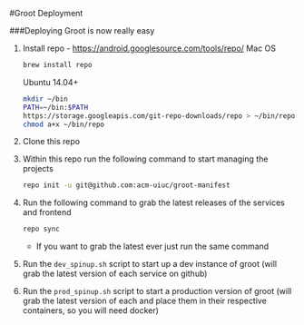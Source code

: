 #Groot Deployment 

###Deploying Groot is now really easy
1. Install repo - https://android.googlesource.com/tools/repo/
    Mac OS
    ```sh
    brew install repo 
    ```

    Ubuntu 14.04+
    ```sh    
    mkdir ~/bin
    PATH=~/bin:$PATH
    https://storage.googleapis.com/git-repo-downloads/repo > ~/bin/repo
    chmod a+x ~/bin/repo
    ```
2. Clone this repo
3. Within this repo run the following command to start managing the projects


    ```sh    
    repo init -u git@github.com:acm-uiuc/groot-manifest
    ```
4. Run the following command to grab the latest releases of the services and frontend
    ```sh
    repo sync
    ```
    - If you want to grab the latest ever just run the same command 
5. Run the ```dev_spinup.sh``` script to start up a dev instance of groot (will grab the latest version of each service on github)
6. Run the ```prod_spinup.sh``` script to start a production version of groot (will grab the latest version of each and place them in their respective containers, so you will need docker)
